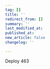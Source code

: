 ```yaml
---
tag: []
title: ''
redirect_from: []
summary: ''
last_modified_at: 
published_at: 
new_article: false
changelog: ''

---
```

Deploy 463
